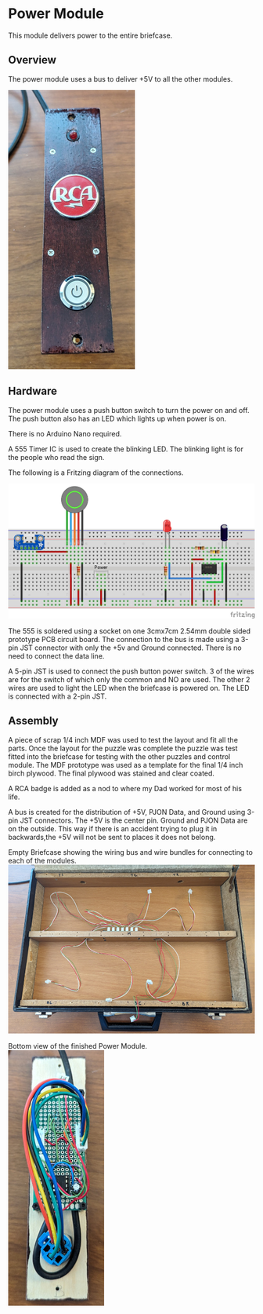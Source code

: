 # Power Module

This module delivers power to the entire briefcase.

## Overview

The power module uses a bus to deliver +5V to all the other modules.

![Picture of finished Power module](../images/Power_Finished_Top.jpg)


## Hardware

The power module uses a push button switch to turn the power on and off. The push button also has an LED which lights up when power is on.

There is no Arduino Nano required.

A 555 Timer IC is used to create the blinking LED. The blinking light is for the people who read the sign.

The following is a Fritzing diagram of the connections.

![Breadboard Diagram](../images/Power_Breadboard_Diagram.jpg)

The 555 is soldered using a socket on one 3cmx7cm 2.54mm double sided prototype PCB circuit board. The connection to the bus is made using a 3-pin JST connector with only the +5v and Ground connected. There is no need to connect the data line.

A 5-pin JST is used to connect the push button power switch. 3 of the wires are for the switch of which only the common and NO are used. The other 2 wires are used to light the LED when the briefcase is powered on.
The LED is connected with a 2-pin JST.


## Assembly

A piece of scrap 1/4 inch MDF was used to test the layout and fit all the parts. Once the layout for the puzzle was complete the puzzle was test fitted into the briefcase for testing with the other puzzles and control module. The MDF prototype was used as a template for the final 1/4 inch birch plywood. The final plywood was stained and clear coated.

A RCA badge is added as a nod to where my Dad worked for most of his life.

A bus is created for the distribution of +5V, PJON Data, and Ground using 3-pin JST connectors. The +5V is the center pin. Ground and PJON Data are on the outside. This way if there is an accident trying to plug it in backwards,the +5V will not be sent to places it does not belong.

Empty Briefcase showing the wiring bus and wire bundles for connecting to each of the modules.
![Picture of inside of Briefcase](../images/Briefcase_Finished_Inside.jpg)


Bottom view of the finished Power Module.<br>
![Picture of finished Power module](../images/Power_Finished_Bottom.jpg)

